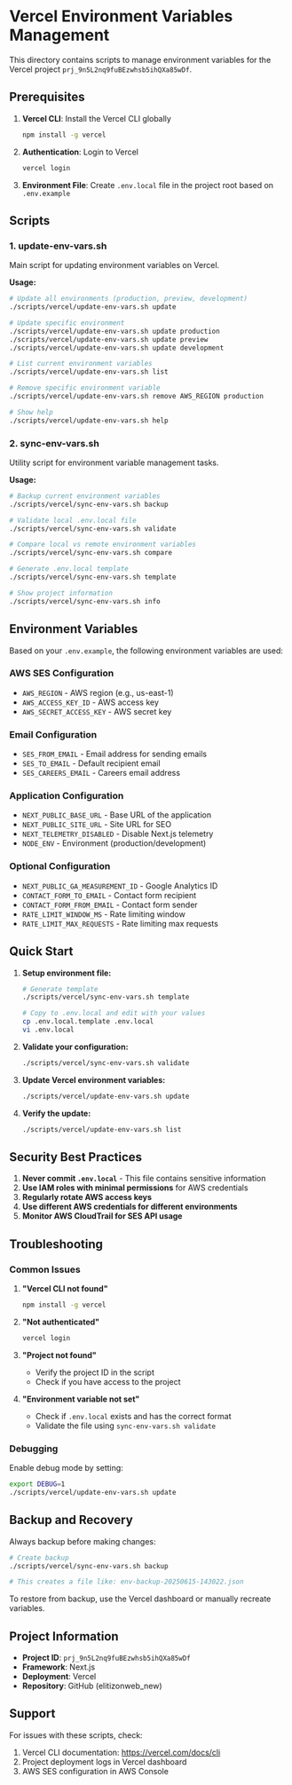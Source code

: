 # Vercel Environment Variables Management

This directory contains scripts to manage environment variables for the Vercel project `prj_9n5L2nq9fuBEzwhsb5ihQXa85wDf`.

## Prerequisites

1. **Vercel CLI**: Install the Vercel CLI globally

   ```bash
   npm install -g vercel
   ```

2. **Authentication**: Login to Vercel

   ```bash
   vercel login
   ```

3. **Environment File**: Create `.env.local` file in the project root based on `.env.example`

## Scripts

### 1. update-env-vars.sh

Main script for updating environment variables on Vercel.

**Usage:**

```bash
# Update all environments (production, preview, development)
./scripts/vercel/update-env-vars.sh update

# Update specific environment
./scripts/vercel/update-env-vars.sh update production
./scripts/vercel/update-env-vars.sh update preview
./scripts/vercel/update-env-vars.sh update development

# List current environment variables
./scripts/vercel/update-env-vars.sh list

# Remove specific environment variable
./scripts/vercel/update-env-vars.sh remove AWS_REGION production

# Show help
./scripts/vercel/update-env-vars.sh help
```

### 2. sync-env-vars.sh

Utility script for environment variable management tasks.

**Usage:**

```bash
# Backup current environment variables
./scripts/vercel/sync-env-vars.sh backup

# Validate local .env.local file
./scripts/vercel/sync-env-vars.sh validate

# Compare local vs remote environment variables
./scripts/vercel/sync-env-vars.sh compare

# Generate .env.local template
./scripts/vercel/sync-env-vars.sh template

# Show project information
./scripts/vercel/sync-env-vars.sh info
```

## Environment Variables

Based on your `.env.example`, the following environment variables are used:

### AWS SES Configuration

- `AWS_REGION` - AWS region (e.g., us-east-1)
- `AWS_ACCESS_KEY_ID` - AWS access key
- `AWS_SECRET_ACCESS_KEY` - AWS secret key

### Email Configuration

- `SES_FROM_EMAIL` - Email address for sending emails
- `SES_TO_EMAIL` - Default recipient email
- `SES_CAREERS_EMAIL` - Careers email address

### Application Configuration

- `NEXT_PUBLIC_BASE_URL` - Base URL of the application
- `NEXT_PUBLIC_SITE_URL` - Site URL for SEO
- `NEXT_TELEMETRY_DISABLED` - Disable Next.js telemetry
- `NODE_ENV` - Environment (production/development)

### Optional Configuration

- `NEXT_PUBLIC_GA_MEASUREMENT_ID` - Google Analytics ID
- `CONTACT_FORM_TO_EMAIL` - Contact form recipient
- `CONTACT_FORM_FROM_EMAIL` - Contact form sender
- `RATE_LIMIT_WINDOW_MS` - Rate limiting window
- `RATE_LIMIT_MAX_REQUESTS` - Rate limiting max requests

## Quick Start

1. **Setup environment file:**

   ```bash
   # Generate template
   ./scripts/vercel/sync-env-vars.sh template

   # Copy to .env.local and edit with your values
   cp .env.local.template .env.local
   vi .env.local
   ```

2. **Validate your configuration:**

   ```bash
   ./scripts/vercel/sync-env-vars.sh validate
   ```

3. **Update Vercel environment variables:**

   ```bash
   ./scripts/vercel/update-env-vars.sh update
   ```

4. **Verify the update:**
   ```bash
   ./scripts/vercel/update-env-vars.sh list
   ```

## Security Best Practices

1. **Never commit `.env.local`** - This file contains sensitive information
2. **Use IAM roles with minimal permissions** for AWS credentials
3. **Regularly rotate AWS access keys**
4. **Use different AWS credentials for different environments**
5. **Monitor AWS CloudTrail for SES API usage**

## Troubleshooting

### Common Issues

1. **"Vercel CLI not found"**

   ```bash
   npm install -g vercel
   ```

2. **"Not authenticated"**

   ```bash
   vercel login
   ```

3. **"Project not found"**

   - Verify the project ID in the script
   - Check if you have access to the project

4. **"Environment variable not set"**
   - Check if `.env.local` exists and has the correct format
   - Validate the file using `sync-env-vars.sh validate`

### Debugging

Enable debug mode by setting:

```bash
export DEBUG=1
./scripts/vercel/update-env-vars.sh update
```

## Backup and Recovery

Always backup before making changes:

```bash
# Create backup
./scripts/vercel/sync-env-vars.sh backup

# This creates a file like: env-backup-20250615-143022.json
```

To restore from backup, use the Vercel dashboard or manually recreate variables.

## Project Information

- **Project ID**: `prj_9n5L2nq9fuBEzwhsb5ihQXa85wDf`
- **Framework**: Next.js
- **Deployment**: Vercel
- **Repository**: GitHub (elitizonweb_new)

## Support

For issues with these scripts, check:

1. Vercel CLI documentation: https://vercel.com/docs/cli
2. Project deployment logs in Vercel dashboard
3. AWS SES configuration in AWS Console
